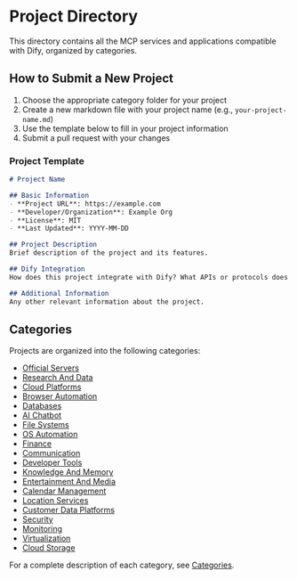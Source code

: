 # Project Directory

This directory contains all the MCP services and applications compatible with Dify, organized by categories.

## How to Submit a New Project

1. Choose the appropriate category folder for your project
2. Create a new markdown file with your project name (e.g., `your-project-name.md`)
3. Use the template below to fill in your project information
4. Submit a pull request with your changes

### Project Template

```markdown
# Project Name

## Basic Information
- **Project URL**: https://example.com
- **Developer/Organization**: Example Org
- **License**: MIT
- **Last Updated**: YYYY-MM-DD

## Project Description
Brief description of the project and its features.

## Dify Integration
How does this project integrate with Dify? What APIs or protocols does it use?

## Additional Information
Any other relevant information about the project.
```

## Categories

Projects are organized into the following categories:

- [Official Servers](./official-servers/)
- [Research And Data](./research-and-data/)
- [Cloud Platforms](./cloud-platforms/)
- [Browser Automation](./browser-automation/)
- [Databases](./databases/)
- [AI Chatbot](./ai-chatbot/)
- [File Systems](./file-systems/)
- [OS Automation](./os-automation/)
- [Finance](./finance/)
- [Communication](./communication/)
- [Developer Tools](./developer-tools/)
- [Knowledge And Memory](./knowledge-and-memory/)
- [Entertainment And Media](./entertainment-and-media/)
- [Calendar Management](./calendar-management/)
- [Location Services](./location-services/)
- [Customer Data Platforms](./customer-data-platforms/)
- [Security](./security/)
- [Monitoring](./monitoring/)
- [Virtualization](./virtualization/)
- [Cloud Storage](./cloud-storage/)

For a complete description of each category, see [Categories](./categories.md).